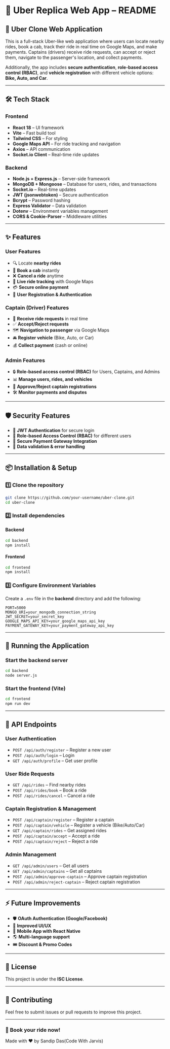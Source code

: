# 🚖 Uber Replica Web App – README  

## 🚀 Uber Clone Web Application  

This is a full-stack Uber-like web application where users can locate nearby rides, book a cab, track their ride in real time on Google Maps, and make payments. Captains (drivers) receive ride requests, can accept or reject them, navigate to the passenger's location, and collect payments.  

Additionally, the app includes **secure authentication**, **role-based access control (RBAC)**, and **vehicle registration** with different vehicle options: **Bike, Auto, and Car**.  

---

## 🛠️ Tech Stack  

### **Frontend**  
- **React 18** – UI framework  
- **Vite** – Fast build tool  
- **Tailwind CSS** – For styling  
- **Google Maps API** – For ride tracking and navigation  
- **Axios** – API communication  
- **Socket.io Client** – Real-time ride updates  

### **Backend**  
- **Node.js + Express.js** – Server-side framework  
- **MongoDB + Mongoose** – Database for users, rides, and transactions  
- **Socket.io** – Real-time updates  
- **JWT (jsonwebtoken)** – Secure authentication  
- **Bcrypt** – Password hashing  
- **Express Validator** – Data validation  
- **Dotenv** – Environment variables management  
- **CORS & Cookie-Parser** – Middleware utilities  

---

## ✨ Features  

### **User Features**  
- 🔍 Locate **nearby rides**  
- 🚖 **Book a cab** instantly  
- ❌ **Cancel a ride** anytime  
- 📍 **Live ride tracking** with Google Maps  
- 💳 **Secure online payment**  
- 🔐 **User Registration & Authentication**  

### **Captain (Driver) Features**  
- 📩 **Receive ride requests** in real time  
- ✅ **Accept/Reject requests**  
- 🗺️ **Navigation to passenger** via Google Maps  
- 🚘 **Register vehicle** (Bike, Auto, or Car)  
- 💰 **Collect payment** (cash or online)  

### **Admin Features**  
- 🔒 **Role-based access control (RBAC)** for Users, Captains, and Admins  
- 📊 **Manage users, rides, and vehicles**  
- 🚗 **Approve/Reject captain registrations**  
- 🛠 **Monitor payments and disputes**  

---

## 🛡 Security Features  
- 🔐 **JWT Authentication** for secure login  
- 👤 **Role-based Access Control (RBAC)** for different users  
- 🏦 **Secure Payment Gateway Integration**  
- 🚧 **Data validation & error handling**  

---

## 📦 Installation & Setup  

### **1️⃣ Clone the repository**  
```sh
git clone https://github.com/your-username/uber-clone.git
cd uber-clone
```

### **2️⃣ Install dependencies**  

#### Backend  
```sh
cd backend
npm install
```

#### Frontend  
```sh
cd frontend
npm install
```

### **3️⃣ Configure Environment Variables**  
Create a `.env` file in the **backend** directory and add the following:  
```env
PORT=5000
MONGO_URI=your_mongodb_connection_string
JWT_SECRET=your_secret_key
GOOGLE_MAPS_API_KEY=your_google_maps_api_key
PAYMENT_GATEWAY_KEY=your_payment_gateway_api_key
```

---

## 🚀 Running the Application  

### **Start the backend server**  
```sh
cd backend
node server.js
```

### **Start the frontend (Vite)**  
```sh
cd frontend
npm run dev
```

---

## 🔗 API Endpoints  

### **User Authentication**  
- `POST /api/auth/register` – Register a new user  
- `POST /api/auth/login` – Login  
- `GET /api/auth/profile` – Get user profile  

### **User Ride Requests**  
- `GET /api/rides` – Find nearby rides  
- `POST /api/rides/book` – Book a ride  
- `POST /api/rides/cancel` – Cancel a ride  

### **Captain Registration & Management**  
- `POST /api/captain/register` – Register a captain  
- `POST /api/captain/vehicle` – Register a vehicle (Bike/Auto/Car)  
- `GET /api/captain/rides` – Get assigned rides  
- `POST /api/captain/accept` – Accept a ride  
- `POST /api/captain/reject` – Reject a ride  

### **Admin Management**  
- `GET /api/admin/users` – Get all users  
- `GET /api/admin/captains` – Get all captains  
- `POST /api/admin/approve-captain` – Approve captain registration  
- `POST /api/admin/reject-captain` – Reject captain registration  

---

## ⚡ Future Improvements  
- 🛡️ **OAuth Authentication (Google/Facebook)**  
- 🎨 **Improved UI/UX**  
- 📱 **Mobile App with React Native**  
- 🌎 **Multi-language support**  
- 🎟 **Discount & Promo Codes**  

---

## 📝 License  
This project is under the **ISC License**.  

---

## 🤝 Contributing  
Feel free to submit issues or pull requests to improve this project.  

---

### 🚗 **Book your ride now!**  
Made with ❤️ by Sandip Das(Code With Jarvis)

